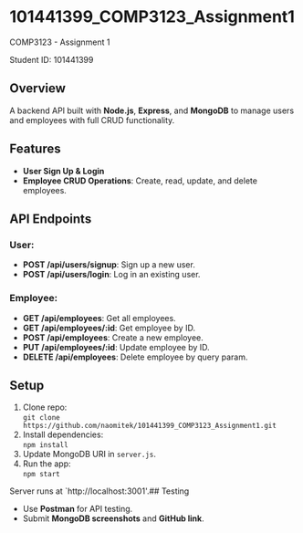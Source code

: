  # 101441399_COMP3123_Assignment1
COMP3123 - Assignment 1

Student ID: 101441399

## Overview
A backend API built with **Node.js**, **Express**, and **MongoDB** to manage users and employees with full CRUD functionality.

## Features
- **User Sign Up & Login**
- **Employee CRUD Operations**: Create, read, update, and delete employees.

## API Endpoints

### User:
- **POST /api/users/signup**: Sign up a new user.
- **POST /api/users/login**: Log in an existing user.

### Employee:
- **GET /api/employees**: Get all employees.
- **GET /api/employees/:id**: Get employee by ID.
- **POST /api/employees**: Create a new employee.
- **PUT /api/employees/:id**: Update employee by ID.
- **DELETE /api/employees**: Delete employee by query param.

## Setup

1. Clone repo:  
   `git clone https://github.com/naomitek/101441399_COMP3123_Assignment1.git`
2. Install dependencies:  
   `npm install`
3. Update MongoDB URI in `server.js`.
4. Run the app:  
   `npm start`

Server runs at `http://localhost:3001'.## Testing
- Use **Postman** for API testing.
- Submit **MongoDB screenshots** and **GitHub link**.
